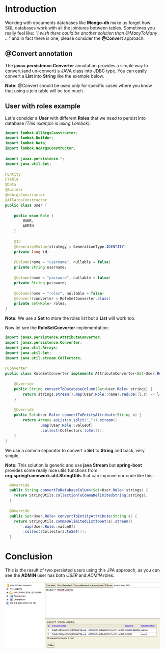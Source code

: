 # Introduction

Working with documents databases like **Mongo-db** make us forget how SQL databases work with all the jointures between tables. Sometimes you really feel like:
_"I wish there could be another solution than @ManyToMany ..."_ and in fact there is one, please consider the **@Convert** approach.

## @Convert annotation

The **javax.persistence.Converter** annotation provides a simple way to convert (and un-convert) a JAVA class into JDBC type. You can easily convert a **List** into **String** like the example below.

**Note:** @Convert should be used only for specific cases where you know that using a join table will be too much.

## User with roles example

Let's consider a **User** with different **Roles** that we need to persist into database _(This example is using Lombok)_:

```java
import lombok.AllArgsConstructor;
import lombok.Builder;
import lombok.Data;
import lombok.NoArgsConstructor;

import javax.persistence.*;
import java.util.Set;

@Entity
@Table
@Data
@Builder
@NoArgsConstructor
@AllArgsConstructor
public class User {

    public enum Role {
        USER,
        ADMIN
    }

    @Id
    @GeneratedValue(strategy = GenerationType.IDENTITY)
    private long id;

    @Column(name = "username", nullable = false)
    private String username;

    @Column(name = "password", nullable = false)
    private String password;

    @Column(name = "roles", nullable = false)
    @Convert(converter = RoleSetConverter.class)
    private Set<Role> roles;
}
```

**Note:** We use a **Set** to store the roles list but a **List** will work too.

Now let see the **RoleSetConverter** implementation:

```java
import javax.persistence.AttributeConverter;
import javax.persistence.Converter;
import java.util.Arrays;
import java.util.Set;
import java.util.stream.Collectors;

@Converter
public class RoleSetConverter implements AttributeConverter<Set<User.Role>, String> {

    @Override
    public String convertToDatabaseColumn(Set<User.Role> strings) {
        return strings.stream().map(User.Role::name).reduce((l,r) -> l+","+r).get();
    }

    @Override
    public Set<User.Role> convertToEntityAttribute(String s) {
        return Arrays.asList(s.split(",")).stream()
                .map(User.Role::valueOf)
                .collect(Collectors.toSet());
    }
}
```

We use a comma separator to convert a **Set** to **String** and back, very simple.

**Note:** This solution is generic and use **java Stream** but **spring-boot** provides some really nice utils functions from **org.springframework.util.StringUtils** that can improve our code like this:

```java
  @Override
  public String convertToDatabaseColumn(Set<User.Role> strings) {
    return StringUtils.collectionToCommaDelimitedString(strings);
  }

  @Override
  public Set<User.Role> convertToEntityAttribute(String s) {
    return StringUtils.commaDelimitedListToSet(s).stream()
        .map(User.Role::valueOf)
        .collect(Collectors.toSet());
  }
```

# Conclusion

This is the result of two persisted users using this JPA approach, as you can see the **ADMIN** user has both _USER_ and _ADMIN_ roles.

![H2 console test result image](articles/images/article2_1.png 'Logo Title Text 1')

